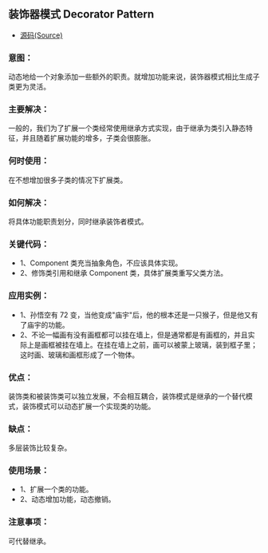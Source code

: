 ## 装饰器模式 Decorator Pattern
- [源码(Source)](../decorator)
### 意图：
动态地给一个对象添加一些额外的职责。就增加功能来说，装饰器模式相比生成子类更为灵活。

### 主要解决：
一般的，我们为了扩展一个类经常使用继承方式实现，由于继承为类引入静态特征，并且随着扩展功能的增多，子类会很膨胀。

### 何时使用：
在不想增加很多子类的情况下扩展类。

### 如何解决：
将具体功能职责划分，同时继承装饰者模式。

### 关键代码： 
- 1、Component 类充当抽象角色，不应该具体实现。 
- 2、修饰类引用和继承 Component 类，具体扩展类重写父类方法。

### 应用实例： 
- 1、孙悟空有 72 变，当他变成"庙宇"后，他的根本还是一只猴子，但是他又有了庙宇的功能。 
- 2、不论一幅画有没有画框都可以挂在墙上，但是通常都是有画框的，并且实际上是画框被挂在墙上。在挂在墙上之前，画可以被蒙上玻璃，装到框子里；这时画、玻璃和画框形成了一个物体。

### 优点：
装饰类和被装饰类可以独立发展，不会相互耦合，装饰模式是继承的一个替代模式，装饰模式可以动态扩展一个实现类的功能。

### 缺点：
多层装饰比较复杂。

### 使用场景： 
- 1、扩展一个类的功能。 
- 2、动态增加功能，动态撤销。

### 注意事项：
可代替继承。
